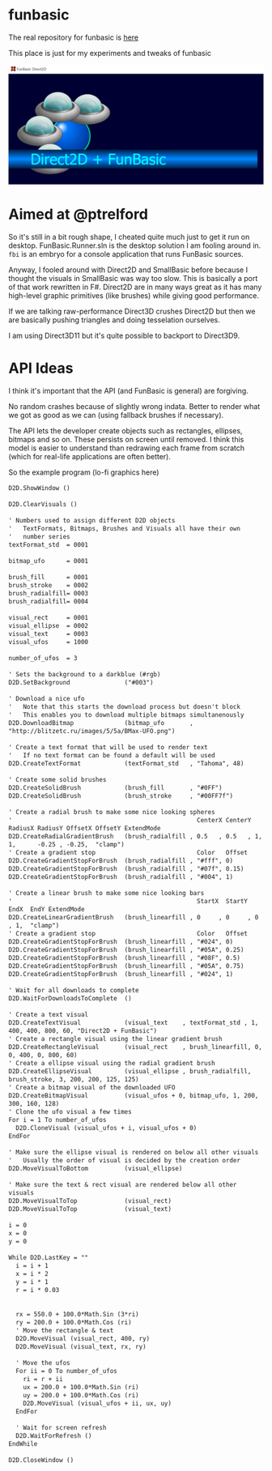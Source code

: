 # funbasic

The real repository for funbasic is [here](https://bitbucket.org/ptrelford/funbasic)

This place is just for my experiments and tweaks of funbasic

![FunBasic! now with extra lame graphics](https://raw.githubusercontent.com/mrange/funbasic/master/images/fb.PNG)

Aimed at @ptrelford
===================

So it's still in a bit rough shape, I cheated quite much just to get it run
on desktop. FunBasic.Runner.sln is the desktop solution I am fooling around in.
`fbi` is an embryo for a console application that runs FunBasic sources.

Anyway, I fooled around with Direct2D and SmallBasic before because I thought the
visuals in SmallBasic was way too slow. This is basically a port of that work
rewritten in F#. Direct2D are in many ways great as it has many high-level
graphic primitives (like brushes) while giving good performance.

If we are talking raw-performance Direct3D crushes Direct2D but then we are
basically pushing triangles and doing tesselation ourselves.

I am using Direct3D11 but it's quite possible to backport to Direct3D9.

API Ideas
=========

I think it's important that the API (and FunBasic is general) are forgiving.

No random crashes because of slightly wrong indata. Better to render what we got
as good as we can (using fallback brushes if necessary).

The API lets the developer create objects such as rectangles, ellipses,
 bitmaps and so on. These persists on screen until removed. I think this model
is easier to understand than redrawing each frame from scratch (which for real-life
applications are often better).

So the example program (lo-fi graphics here)

```
D2D.ShowWindow ()

D2D.ClearVisuals ()

' Numbers used to assign different D2D objects
'   TextFormats, Bitmaps, Brushes and Visuals all have their own
'   number series
textFormat_std  = 0001

bitmap_ufo      = 0001

brush_fill      = 0001
brush_stroke    = 0002
brush_radialfill= 0003
brush_radialfill= 0004

visual_rect     = 0001
visual_ellipse  = 0002
visual_text     = 0003
visual_ufos     = 1000

number_of_ufos  = 3

' Sets the background to a darkblue (#rgb)
D2D.SetBackground               ("#003")

' Download a nice ufo
'   Note that this starts the download process but doesn't block
'   This enables you to download multiple bitmaps simultanenously
D2D.DownloadBitmap              (bitmap_ufo       , "http://blitzetc.ru/images/5/5a/BMax-UFO.png")

' Create a text format that will be used to render text
'   If no text format can be found a default will be used
D2D.CreateTextFormat            (textFormat_std   , "Tahoma", 48)

' Create some solid brushes
D2D.CreateSolidBrush            (brush_fill       , "#0FF")
D2D.CreateSolidBrush            (brush_stroke     , "#00FF7f")

' Create a radial brush to make some nice looking spheres
'                                                   CenterX CenterY RadiusX RadiusY OffsetX OffsetY ExtendMode
D2D.CreateRadialGradientBrush   (brush_radialfill , 0.5   , 0.5   , 1,      1,      -0.25 , -0.25,  "clamp")
' Create a gradient stop                            Color   Offset
D2D.CreateGradientStopForBrush  (brush_radialfill , "#fff", 0)
D2D.CreateGradientStopForBrush  (brush_radialfill , "#07f", 0.15)
D2D.CreateGradientStopForBrush  (brush_radialfill , "#004", 1)

' Create a linear brush to make some nice looking bars
'                                                   StartX  StartY  EndX  EndY ExtendMode
D2D.CreateLinearGradientBrush   (brush_linearfill , 0     , 0     , 0   , 1,  "clamp")
' Create a gradient stop                            Color   Offset
D2D.CreateGradientStopForBrush  (brush_linearfill , "#024", 0)
D2D.CreateGradientStopForBrush  (brush_linearfill , "#05A", 0.25)
D2D.CreateGradientStopForBrush  (brush_linearfill , "#08F", 0.5)
D2D.CreateGradientStopForBrush  (brush_linearfill , "#05A", 0.75)
D2D.CreateGradientStopForBrush  (brush_linearfill , "#024", 1)

' Wait for all downloads to complete
D2D.WaitForDownloadsToComplete  ()

' Create a text visual
D2D.CreateTextVisual            (visual_text    , textFormat_std , 1, 400, 400, 800, 60, "Direct2D + FunBasic")
' Create a rectangle visual using the linear gradient brush
D2D.CreateRectangleVisual       (visual_rect    , brush_linearfill, 0, 0, 400, 0, 800, 60)
' Create a ellipse visual using the radial gradient brush
D2D.CreateEllipseVisual         (visual_ellipse , brush_radialfill, brush_stroke, 3, 200, 200, 125, 125)
' Create a bitmap visual of the downloaded UFO
D2D.CreateBitmapVisual          (visual_ufos + 0, bitmap_ufo, 1, 200, 300, 160, 128)
' Clone the ufo visual a few times
For i = 1 To number_of_ufos
  D2D.CloneVisual (visual_ufos + i, visual_ufos + 0)
EndFor

' Make sure the ellipse visual is rendered on below all other visuals
'   Usually the order of visual is decided by the creation order
D2D.MoveVisualToBottom          (visual_ellipse)

' Make sure the text & rect visual are rendered below all other visuals
D2D.MoveVisualToTop             (visual_rect)
D2D.MoveVisualToTop             (visual_text)

i = 0
x = 0
y = 0

While D2D.LastKey = ""
  i = i + 1
  x = i * 2
  y = i * 1
  r = i * 0.03


  rx = 550.0 + 100.0*Math.Sin (3*ri)
  ry = 200.0 + 100.0*Math.Cos (ri)
  ' Move the rectangle & text
  D2D.MoveVisual (visual_rect, 400, ry)
  D2D.MoveVisual (visual_text, rx, ry)

  ' Move the ufos
  For ii = 0 To number_of_ufos
    ri = r + ii
    ux = 200.0 + 100.0*Math.Sin (ri)
    uy = 200.0 + 100.0*Math.Cos (ri)
    D2D.MoveVisual (visual_ufos + ii, ux, uy)
  EndFor

  ' Wait for screen refresh
  D2D.WaitForRefresh ()
EndWhile

D2D.CloseWindow ()

```
